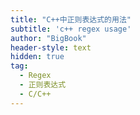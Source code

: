 ```yaml
---
title: "C++中正则表达式的用法"
subtitle: 'c++ regex usage'
author: "BigBook"
header-style: text
hidden: true
tag:
  - Regex
  - 正则表达式
  - C/C++
---
```


